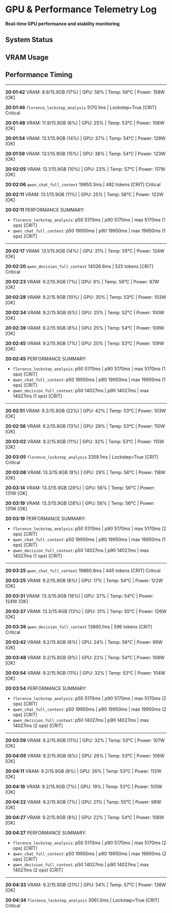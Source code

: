 # GPU & Performance Telemetry Log
**Real-time GPU performance and stability monitoring**

## System Status

## VRAM Usage

## Performance Timing

---

**20:01:42** VRAM: 8.9/15.9GB (17%) | GPU: 58% | Temp: 56°C | Power: 158W [OK]

**20:01:46** `florence_lockstep_analysis` 5170.1ms | Lockstep=True [CRIT] Critical

**20:01:48** VRAM: 11.9/15.9GB (6%) | GPU: 25% | Temp: 53°C | Power: 106W [OK]

**20:01:54** VRAM: 13.1/15.9GB (14%) | GPU: 37% | Temp: 54°C | Power: 128W [OK]

**20:01:59** VRAM: 13.1/15.9GB (15%) | GPU: 38% | Temp: 54°C | Power: 123W [OK]

**20:02:05** VRAM: 12.1/15.9GB (10%) | GPU: 23% | Temp: 57°C | Power: 117W [OK]

**20:02:06** `qwen_chat_full_context` 19950.3ms | 482 tokens [CRIT] Critical

**20:02:11** VRAM: 13.1/15.9GB (11%) | GPU: 25% | Temp: 56°C | Power: 122W [OK]

**20:02:11** PERFORMANCE SUMMARY:

- `florence_lockstep_analysis`: p50 5170ms | p90 5170ms | max 5170ms (1 ops) [CRIT]
- `qwen_chat_full_context`: p50 19950ms | p90 19950ms | max 19950ms (1 ops) [CRIT]

---

**20:02:17** VRAM: 13.1/15.9GB (14%) | GPU: 31% | Temp: 55°C | Power: 124W [OK]

**20:02:20** `qwen_decision_full_context` 14026.6ms | 525 tokens [CRIT] Critical

**20:02:23** VRAM: 9.2/15.9GB (7%) | GPU: 9% | Temp: 56°C | Power: 87W [OK]

**20:02:28** VRAM: 9.2/15.9GB (10%) | GPU: 30% | Temp: 53°C | Power: 103W [OK]

**20:02:34** VRAM: 9.2/15.9GB (8%) | GPU: 25% | Temp: 52°C | Power: 100W [OK]

**20:02:39** VRAM: 9.2/15.9GB (8%) | GPU: 25% | Temp: 54°C | Power: 109W [OK]

**20:02:45** VRAM: 9.2/15.9GB (7%) | GPU: 20% | Temp: 53°C | Power: 109W [OK]

**20:02:45** PERFORMANCE SUMMARY:

- `florence_lockstep_analysis`: p50 5170ms | p90 5170ms | max 5170ms (1 ops) [CRIT]
- `qwen_chat_full_context`: p50 19950ms | p90 19950ms | max 19950ms (1 ops) [CRIT]
- `qwen_decision_full_context`: p50 14027ms | p90 14027ms | max 14027ms (1 ops) [CRIT]

---

**20:02:51** VRAM: 9.2/15.9GB (22%) | GPU: 42% | Temp: 53°C | Power: 103W [OK]

**20:02:56** VRAM: 9.2/15.9GB (13%) | GPU: 29% | Temp: 53°C | Power: 110W [OK]

**20:03:02** VRAM: 9.2/15.9GB (11%) | GPU: 32% | Temp: 53°C | Power: 115W [OK]

**20:03:05** `florence_lockstep_analysis` 3359.1ms | Lockstep=True [CRIT] Critical

**20:03:08** VRAM: 13.3/15.9GB (9%) | GPU: 29% | Temp: 56°C | Power: 118W [OK]

**20:03:14** VRAM: 13.3/15.9GB (29%) | GPU: 56% | Temp: 56°C | Power: 131W [OK]

**20:03:19** VRAM: 13.3/15.9GB (28%) | GPU: 56% | Temp: 56°C | Power: 131W [OK]

**20:03:19** PERFORMANCE SUMMARY:

- `florence_lockstep_analysis`: p50 5170ms | p90 5170ms | max 5170ms (2 ops) [CRIT]
- `qwen_chat_full_context`: p50 19950ms | p90 19950ms | max 19950ms (1 ops) [CRIT]
- `qwen_decision_full_context`: p50 14027ms | p90 14027ms | max 14027ms (1 ops) [CRIT]

---

**20:03:25** `qwen_chat_full_context` 19860.9ms | 445 tokens [CRIT] Critical

**20:03:25** VRAM: 9.2/15.9GB (6%) | GPU: 17% | Temp: 54°C | Power: 122W [OK]

**20:03:31** VRAM: 13.3/15.9GB (16%) | GPU: 37% | Temp: 54°C | Power: 124W [OK]

**20:03:37** VRAM: 13.3/15.9GB (13%) | GPU: 31% | Temp: 55°C | Power: 126W [OK]

**20:03:39** `qwen_decision_full_context` 13960.1ms | 596 tokens [CRIT] Critical

**20:03:42** VRAM: 9.2/15.9GB (8%) | GPU: 24% | Temp: 56°C | Power: 99W [OK]

**20:03:48** VRAM: 9.2/15.9GB (8%) | GPU: 22% | Temp: 54°C | Power: 108W [OK]

**20:03:54** VRAM: 9.2/15.9GB (11%) | GPU: 32% | Temp: 53°C | Power: 104W [OK]

**20:03:54** PERFORMANCE SUMMARY:

- `florence_lockstep_analysis`: p50 5170ms | p90 5170ms | max 5170ms (2 ops) [CRIT]
- `qwen_chat_full_context`: p50 19950ms | p90 19950ms | max 19950ms (2 ops) [CRIT]
- `qwen_decision_full_context`: p50 14027ms | p90 14027ms | max 14027ms (2 ops) [CRIT]

---

**20:03:59** VRAM: 9.2/15.9GB (11%) | GPU: 32% | Temp: 53°C | Power: 107W [OK]

**20:04:05** VRAM: 9.2/15.9GB (8%) | GPU: 26% | Temp: 53°C | Power: 106W [OK]

**20:04:11** VRAM: 9.2/15.9GB (8%) | GPU: 26% | Temp: 53°C | Power: 112W [OK]

**20:04:16** VRAM: 9.2/15.9GB (7%) | GPU: 19% | Temp: 53°C | Power: 105W [OK]

**20:04:22** VRAM: 9.2/15.9GB (7%) | GPU: 21% | Temp: 55°C | Power: 98W [OK]

**20:04:27** VRAM: 9.2/15.9GB (8%) | GPU: 22% | Temp: 54°C | Power: 106W [OK]

**20:04:27** PERFORMANCE SUMMARY:

- `florence_lockstep_analysis`: p50 5170ms | p90 5170ms | max 5170ms (2 ops) [CRIT]
- `qwen_chat_full_context`: p50 19950ms | p90 19950ms | max 19950ms (2 ops) [CRIT]
- `qwen_decision_full_context`: p50 14027ms | p90 14027ms | max 14027ms (2 ops) [CRIT]

---

**20:04:33** VRAM: 9.2/15.9GB (21%) | GPU: 54% | Temp: 57°C | Power: 138W [OK]

**20:04:34** `florence_lockstep_analysis` 3061.0ms | Lockstep=True [CRIT] Critical

